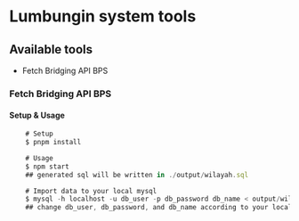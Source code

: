 # Lumbungin system tools

## Available tools
- Fetch Bridging API BPS


### Fetch Bridging API BPS
#### Setup & Usage

``` javascript
    # Setup
    $ pnpm install

    # Usage
    $ npm start
    ## generated sql will be written in ./output/wilayah.sql

    # Import data to your local mysql
    $ mysql -h localhost -u db_user -p db_password db_name < output/wilayah.sql
    ## change db_user, db_password, and db_name according to your local mysql database connection 
```

